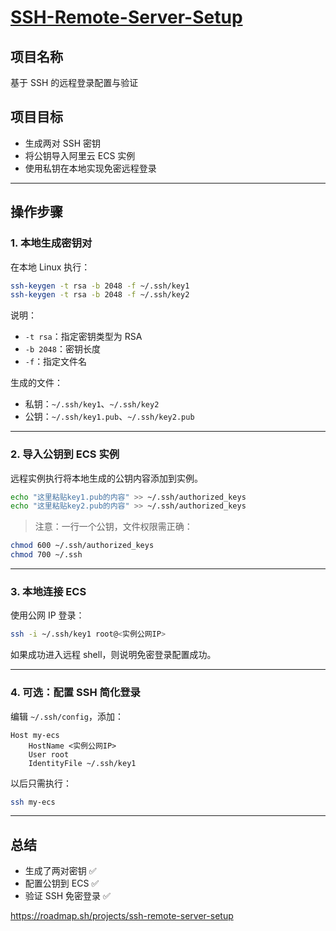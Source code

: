 # [SSH-Remote-Server-Setup](https://roadmap.sh/projects/ssh-remote-server-setup)

## 项目名称  
基于 SSH 的远程登录配置与验证  

## 项目目标  
- 生成两对 SSH 密钥  
- 将公钥导入阿里云 ECS 实例  
- 使用私钥在本地实现免密远程登录  

---

## 操作步骤  

### 1. 本地生成密钥对  
在本地 Linux 执行：  
```bash
ssh-keygen -t rsa -b 2048 -f ~/.ssh/key1
ssh-keygen -t rsa -b 2048 -f ~/.ssh/key2
```
说明：  
- `-t rsa`：指定密钥类型为 RSA  
- `-b 2048`：密钥长度  
- `-f`：指定文件名  

生成的文件：  
- 私钥：`~/.ssh/key1`、`~/.ssh/key2`  
- 公钥：`~/.ssh/key1.pub`、`~/.ssh/key2.pub`  

---

### 2. 导入公钥到 ECS 实例  
远程实例执行将本地生成的公钥内容添加到实例。  
```bash
echo "这里粘贴key1.pub的内容" >> ~/.ssh/authorized_keys
echo "这里粘贴key2.pub的内容" >> ~/.ssh/authorized_keys
```
> 注意：一行一个公钥，文件权限需正确：  
```bash
chmod 600 ~/.ssh/authorized_keys
chmod 700 ~/.ssh
```

---

### 3. 本地连接 ECS  
使用公网 IP 登录：  
```bash
ssh -i ~/.ssh/key1 root@<实例公网IP>
```
如果成功进入远程 shell，则说明免密登录配置成功。  

---

### 4. 可选：配置 SSH 简化登录  
编辑 `~/.ssh/config`，添加：  
```text
Host my-ecs
    HostName <实例公网IP>
    User root
    IdentityFile ~/.ssh/key1
```
以后只需执行：  
```bash
ssh my-ecs
```

---

## 总结  
- 生成了两对密钥 ✅  
- 配置公钥到 ECS ✅  
- 验证 SSH 免密登录 ✅  

https://roadmap.sh/projects/ssh-remote-server-setup
